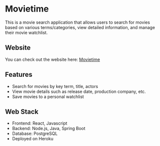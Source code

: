 # Movietime

This is a movie search application that allows users to search for movies based on various terms/categories, view detailed information, and manage their movie watchlist.

## Website

You can check out the website here: [Movietime](https://movie-time-8bb9a2077593.herokuapp.com/)

## Features

- Search for movies by key term, title, actors
- View movie details such as release date, production company, etc.
- Save movies to a personal watchlist

## Web Stack
- Frontend: React, Javascript
- Backend: Node.js, Java, Spring Boot
- Database: PostgreSQL
- Deployed on Heroku
